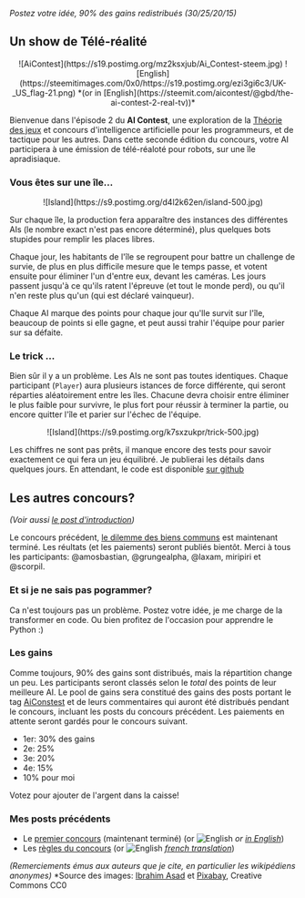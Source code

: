 *Postez votre idée, 90% des gains redistribués (30/25/20/15)*

## Un show de Télé-réalité

<center>
![AiContest](https://s19.postimg.org/mz2ksxjub/Ai_Contest-steem.jpg)
![English](https://steemitimages.com/0x0/https://s19.postimg.org/ezi3gi6c3/UK-_US_flag-21.png) *(or in  [English](https://steemit.com/aicontest/@gbd/the-ai-contest-2-real-tv))*
</center>

Bienvenue dans l'épisode 2 du **AI Contest**, une exploration de la [Théorie des jeux](https://fr.wikipedia.org/wiki/Th%C3%A9orie_des_jeux) et concours d'intelligence artificielle pour les programmeurs, et de tactique pour les autres. Dans cette seconde édition du concours, votre AI participera à une émission de télé-réaloté pour robots, sur une île apradisiaque.


### Vous êtes sur une île...

<center>
![Island](https://s9.postimg.org/d4l2k62en/island-500.jpg)
</center>

Sur chaque île, la production fera apparaître des instances des différentes AIs (le nombre exact n'est pas encore déterminé), plus quelques bots stupides pour remplir les places libres. 

Chaque jour, les habitants de l'île se regroupent pour battre un challenge de survie, de plus en plus difficile  mesure que le temps passe, et votent ensuite pour éliminer l'un d'entre eux, devant les caméras. Les jours passent jusqu'à ce qu'ils ratent l'épreuve (et tout le monde perd), ou qu'il n'en reste plus qu'un (qui est déclaré vainqueur).

Chaque AI marque des points pour chaque jour qu'lle survit sur l'île, beaucoup de points si elle gagne, et peut aussi trahir l'équipe pour parier sur sa défaite.


### Le trick ...

Bien sûr il y a un problème. Les AIs ne sont pas toutes identiques. Chaque participant (`Player`) aura plusieurs istances de force différente, qui seront réparties aléatoirement entre les îles. Chacune devra choisir entre éliminer le plus faible pour survivre, le plus fort pour réussir à terminer la partie, ou encore quitter l'île et parier sur l'échec de l'équipe.


<center>
![Island](https://s9.postimg.org/k7sxzukpr/trick-500.jpg)
</center>

Les chiffres ne sont pas prêts, il manque encore des tests pour savoir exactement ce qui fera un jeu équilibré. Je publierai les détails dans quelques jours. En attendant, le code est disponible [sur github](https://github.com/steemian/realTV)



## Les autres concours?

*(Voir aussi [le post d'introduction](https://steemit.com/aicontest/@gbd/the-ai-contest-bientot-sur-steem))*

Le concours précédent, [le dilemme des biens communs](https://steemit.com/aicontest/@gbd/fr-the-ai-contest-1-le-dilemme-du-bien-commun) est maintenant terminé. Les réultats (et les paiements) seront publiés bientôt. Merci à tous les participants: @amosbastian, @grungealpha, @laxam, miripiri et @scorpil.

### Et si je ne sais pas pogrammer?

Ca n'est toujours pas un problème. Postez votre idée, je me charge de la transformer en code. Ou bien profitez de l'occasion pour apprendre le Python :)

### Les gains

Comme toujours, 90% des gains sont distribués, mais la répartition change un peu. Les participants seront classés selon le *total* des points de leur meilleure AI. Le pool de gains sera constitué des gains des posts portant le tag [AiConstest](https://steemit.com/created/aicontest) et de leurs commentaires qui auront été distribués pendant le concours, incluant les posts du concours précédent. Les paiements en attente seront gardés pour le concours suivant.

* 1er: 30% des gains
* 2e: 25%
* 3e: 20%
* 4e: 15%
* 10% pour moi

Votez pour ajouter de l'argent dans la caisse!



### Mes posts précédents


* Le [premier concours](https://steemit.com/aicontest/@gbd/fr-the-ai-contest-1-le-dilemme-du-bien-commun) (maintenant terminé) (or  ![English](https://steemitimages.com/0x0/https://s19.postimg.org/ezi3gi6c3/UK-_US_flag-21.png) *or [in English](https://steemit.com/aicontest/@gbd/the-ai-contest-1-public-goods-problem)*)
* Les [règles du concours](https://steemit.com/aicontest/@gbd/the-ai-contest-bientot-sur-steem) (or  ![English](https://steemitimages.com/0x0/https://s19.postimg.org/ezi3gi6c3/UK-_US_flag-21.png) *[french translation](https://steemit.com/aicontest/@gbd/the-ai-contest-coming-soon)*)


*(Remerciements émus aux auteurs que je cite, en particulier les wikipédiens anonymes)*
*Source des images: [Ibrahim Asad](https://www.pexels.com/u/asadphotography/) et [Pixabay](https://www.pexels.com/u/pixabay/), Creative Commons CC0
